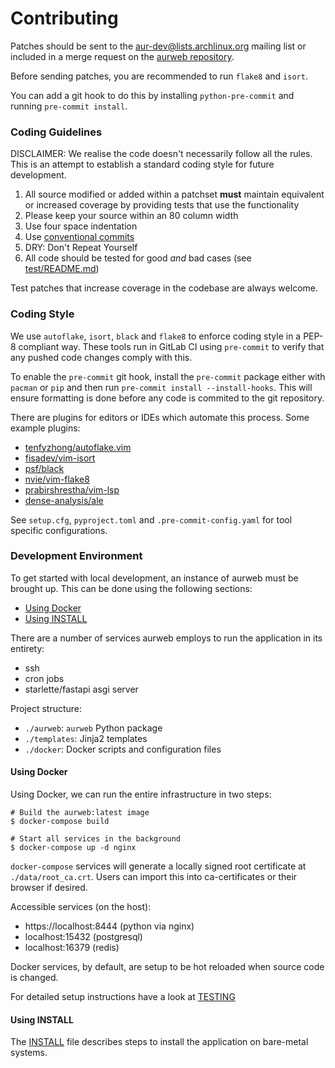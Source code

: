 # Contributing

Patches should be sent to the [aur-dev@lists.archlinux.org][1] mailing list
or included in a merge request on the [aurweb repository][2].

Before sending patches, you are recommended to run `flake8` and `isort`.

You can add a git hook to do this by installing `python-pre-commit` and running
`pre-commit install`.

[1]: https://lists.archlinux.org/mailman3/lists/aur-dev.lists.archlinux.org/
[2]: https://gitlab.archlinux.org/archlinux/aurweb

### Coding Guidelines

DISCLAIMER: We realise the code doesn't necessarily follow all the rules.
This is an attempt to establish a standard coding style for future
development.

1. All source modified or added within a patchset **must** maintain equivalent
   or increased coverage by providing tests that use the functionality
2. Please keep your source within an 80 column width
3. Use four space indentation
4. Use [conventional commits](https://www.conventionalcommits.org/en/v1.0.0/)
5. DRY: Don't Repeat Yourself
6. All code should be tested for good _and_ bad cases (see [test/README.md][3])

[3]: https://gitlab.archlinux.org/archlinux/aurweb/-/blob/master/test/README.md

Test patches that increase coverage in the codebase are always welcome.

### Coding Style

We use `autoflake`, `isort`, `black` and `flake8` to enforce coding style in a
PEP-8 compliant way. These tools run in GitLab CI using `pre-commit` to verify
that any pushed code changes comply with this.

To enable the `pre-commit` git hook, install the `pre-commit` package either
with `pacman` or `pip` and then run `pre-commit install --install-hooks`. This
will ensure formatting is done before any code is commited to the git
repository.

There are plugins for editors or IDEs which automate this process. Some
example plugins:

- [tenfyzhong/autoflake.vim](https://github.com/tenfyzhong/autoflake.vim)
- [fisadev/vim-isort](https://github.com/fisadev/vim-isort)
- [psf/black](https://github.com/psf/black)
- [nvie/vim-flake8](https://github.com/nvie/vim-flake8)
- [prabirshrestha/vim-lsp](https://github.com/prabirshrestha/vim-lsp)
- [dense-analysis/ale](https://github.com/dense-analysis/ale)

See `setup.cfg`, `pyproject.toml` and `.pre-commit-config.yaml` for tool
specific configurations.

### Development Environment

To get started with local development, an instance of aurweb must be
brought up. This can be done using the following sections:

- [Using Docker](#using-docker)
- [Using INSTALL](#using-install)

There are a number of services aurweb employs to run the application
in its entirety:

- ssh
- cron jobs
- starlette/fastapi asgi server

Project structure:

- `./aurweb`: `aurweb` Python package
- `./templates`: Jinja2 templates
- `./docker`: Docker scripts and configuration files

#### Using Docker

Using Docker, we can run the entire infrastructure in two steps:

    # Build the aurweb:latest image
    $ docker-compose build

    # Start all services in the background
    $ docker-compose up -d nginx

`docker-compose` services will generate a locally signed root certificate
at `./data/root_ca.crt`. Users can import this into ca-certificates or their
browser if desired.

Accessible services (on the host):

- https://localhost:8444 (python via nginx)
- localhost:15432 (postgresql)
- localhost:16379 (redis)

Docker services, by default, are setup to be hot reloaded when source code
is changed.

For detailed setup instructions have a look at [TESTING](TESTING)

#### Using INSTALL

The [INSTALL](INSTALL) file describes steps to install the application on
bare-metal systems.
